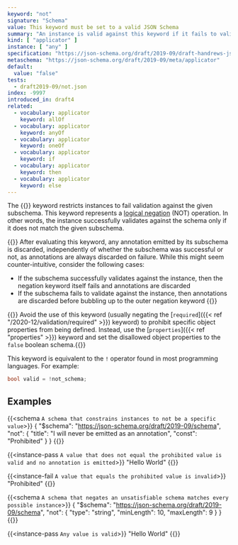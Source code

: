 ```yaml
---
keyword: "not"
signature: "Schema"
value: This keyword must be set to a valid JSON Schema
summary: "An instance is valid against this keyword if it fails to validate successfully against the schema defined by this keyword."
kind: [ "applicator" ]
instance: [ "any" ]
specification: "https://json-schema.org/draft/2019-09/draft-handrews-json-schema-02#rfc.section.9.2.1.4"
metaschema: "https://json-schema.org/draft/2019-09/meta/applicator"
default:
  value: "false"
tests:
  - draft2019-09/not.json
index: -9997
introduced_in: draft4
related:
  - vocabulary: applicator
    keyword: allOf
  - vocabulary: applicator
    keyword: anyOf
  - vocabulary: applicator
    keyword: oneOf
  - vocabulary: applicator
    keyword: if
  - vocabulary: applicator
    keyword: then
  - vocabulary: applicator
    keyword: else
---
```


The {{<link keyword="not" vocabulary="applicator">}} keyword restricts
instances to fail validation against the given subschema. This keyword
represents a [logical negation](https://en.wikipedia.org/wiki/Negation) (NOT)
operation. In other words, the instance successfully validates against the
schema only if it does not match the given subschema.

{{<learning-more>}} After evaluating this keyword, any annotation emitted by
its subschema is discarded, independently of whether the subschema was
successful or not, as annotations are always discarded on failure. While this
might seem counter-intuitive, consider the following cases:

- If the subschema successfully validates against the instance, then the
  negation keyword itself fails and annotations are discarded
- If the subschema fails to validate against the instance, then annotations are
  discarded before bubbling up to the outer negation keyword
{{</learning-more>}}

{{<best-practice>}} Avoid the use of this keyword (usually negating the
[`required`]({{< ref "/2020-12/validation/required" >}}) keyword) to prohibit
specific object properties from being defined. Instead, use the
[`properties`]({{< ref "properties" >}}) keyword and set the disallowed object
properties to the `false` boolean schema.{{</best-practice>}}

This keyword is equivalent to the `!` operator found in most programming
languages. For example:

```c
bool valid = !not_schema;
```

## Examples

{{<schema `A schema that constrains instances to not be a specific value`>}}
{
  "$schema": "https://json-schema.org/draft/2019-09/schema",
  "not": {
    "title": "I will never be emitted as an annotation",
    "const": "Prohibited"
  }
}
{{</schema>}}

{{<instance-pass `A value that does not equal the prohibited value is valid and no annotation is emitted`>}}
"Hello World"
{{</instance-pass>}}

{{<instance-fail `A value that equals the prohibited value is invalid`>}}
"Prohibited"
{{</instance-fail>}}

{{<schema `A schema that negates an unsatisfiable schema matches every possible instance`>}}
{
  "$schema": "https://json-schema.org/draft/2019-09/schema",
  "not": {
    "type": "string",
    "minLength": 10,
    "maxLength": 9
  }
}
{{</schema>}}

{{<instance-pass `Any value is valid`>}}
"Hello World"
{{</instance-pass>}}
